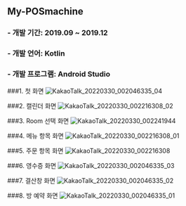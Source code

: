 ## My-POSmachine

### - 개발 기간: 2019.09 ~ 2019.12
### - 개발 언어: Kotlin
### - 개발 프로그램: Android Studio

###1. 첫 화면
![KakaoTalk_20220330_002046335_04](https://user-images.githubusercontent.com/48404941/160723222-dcf014f3-b4b0-40a9-a242-74fb81c5d891.jpg)

###2. 캘린더 화면
![KakaoTalk_20220330_002216308_02](https://user-images.githubusercontent.com/48404941/160723321-f96bce8a-0025-46d1-80d4-838223a8021a.jpg)

###3. Room 선택 화면
![KakaoTalk_20220330_002241944](https://user-images.githubusercontent.com/48404941/160723344-0e50911a-3921-4d52-8890-f72dc5c0cf96.jpg)

###4. 메뉴 항목 화면
![KakaoTalk_20220330_002216308_01](https://user-images.githubusercontent.com/48404941/160723394-7af319cf-1e02-4bff-bf8a-128b7a89c22e.jpg)

###5. 주문 항목 화면
![KakaoTalk_20220330_002216308](https://user-images.githubusercontent.com/48404941/160723439-c9950e53-bb1c-464b-996f-e4e9e5cc2859.jpg)

###6. 영수증 화면
![KakaoTalk_20220330_002046335_03](https://user-images.githubusercontent.com/48404941/160723480-667a8943-6d84-4631-b183-6c82c935c079.jpg)

###7. 결산창 화면
![KakaoTalk_20220330_002046335_02](https://user-images.githubusercontent.com/48404941/160723525-11da24c5-7369-488b-88da-267fd86769ee.jpg)

###8. 방 예약 화면
![KakaoTalk_20220330_002046335_01](https://user-images.githubusercontent.com/48404941/160723563-a61e2203-5ba9-41ec-94d0-792a49131c76.jpg)
